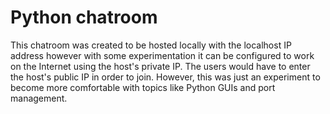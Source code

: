 # Python chatroom
This chatroom was created to be hosted locally with the localhost IP address however with some experimentation it can be configured to work on the Internet using the host's private IP. The users would have to enter the host's public IP in order to join. However, this was just an experiment to become more comfortable with topics like Python GUIs and port management.
